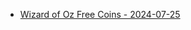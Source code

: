 <ul>
  <li><a href="https://l.facebook.com/l.php?u=https%3A%2F%2Fzynga.social%2Fedea43&h=AT1EI83SREzo91R-QGl6CvIL-T-rQMgoSwROZTLdMQNmn6voldF8wkBklzYJmSn5BRUt9_pqvD9smmit97dFls1fmMU8uiOtQswcLxoZZw05KJGyKEthTbVcy4Kt5eS6mNA_PoB4SkG2&__tn__=-UK-R&c[0]=AT0BYfxw2Tn5F2AWdZkw7a6Vfi3oQgIhhG_75CNJBlnqzOQHic5NEweVk1lDhQo3KhHWOFFyjjWzTNLlmF3VPgfgggSNaM1VStvAv669e_XjjWy4w2lJWHIvm3Pk0ibtL6GERJp6A0wcXJ4iC5KdkJW4hI4Ut5EaOOdCyMQ-eCm1gdeR0moKPTOVdZ4KWSTzMsLc_uvznmRM2t7-SOwUNbeovTBIDz-Raibu">Wizard of Oz Free Coins - 2024-07-25</a></li>

</ul>
